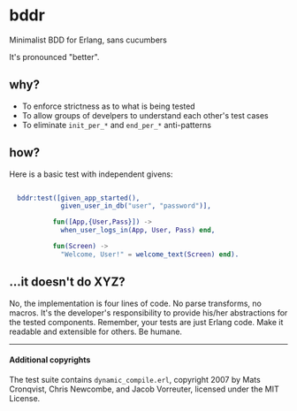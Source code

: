 # bddr
Minimalist BDD for Erlang, sans cucumbers

It's pronounced "better". 

## why?

- To enforce strictness as to what is being tested
- To allow groups of develpers to understand each other's test cases
- To eliminate `init_per_*` and `end_per_*` anti-patterns

## how?

Here is a basic test with independent givens:

```erlang

  bddr:test([given_app_started(),
             given_user_in_db("user", "password")],

           fun([App,{User,Pass}]) ->
             when_user_logs_in(App, User, Pass) end,

           fun(Screen) ->
             "Welcome, User!" = welcome_text(Screen) end).

```

## ...it doesn't do XYZ?

No, the implementation is four lines of code. No parse transforms, no macros.
It's the developer's responsibility to provide his/her abstractions for the
tested components. Remember, your tests are just Erlang code. Make it readable
and extensible for others. Be humane.

----------

#### Additional copyrights

The test suite contains `dynamic_compile.erl`, copyright 2007 by Mats Cronqvist,
Chris Newcombe, and Jacob Vorreuter, licensed under the MIT License.
